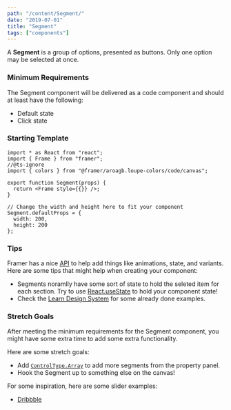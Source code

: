```yaml
---
path: "/content/Segment/"
date: "2019-07-01"
title: "Segment"
tags: ["components"]
---
```


A **Segment** is a group of options, presented as buttons. Only one option may
be selected at once.

### Minimum Requirements

The Segment component will be delivered as a code component and should at least have the following:

- Default state
- Click state

### Starting Template

```tsx
import * as React from "react";
import { Frame } from "framer";
//@ts-ignore
import { colors } from "@framer/aroagb.loupe-colors/code/canvas";

export function Segment(props) {
  return <Frame style={{}} />;
}

// Change the width and height here to fit your component
Segment.defaultProps = {
  width: 200,
  height: 200
};
```

### Tips

Framer has a nice [API](https://www.framer.com/api/) to help add things like animations, state, and variants. Here are some tips that might help when creating your component:

- Segments noramlly have some sort of state to hold the seleted item for each section. Try to use [React.useState](https://reactjs.org/docs/hooks-state.html) to hold your component state!
- Check the [Learn Design System](https://framer-learn-docs.netlify.com/docs/Segment) for some already done examples.

### Stretch Goals

After meeting the minimum requirements for the Segment component, you might have some extra time to add some extra functionality.

Here are some stretch goals:

- Add [`ControlType.Array`](https://www.framer.com/api/property-controls/#array) to add more segments from the property panel.
- Hook the Segment up to something else on the canvas!

For some inspiration, here are some slider examples:

- [Dribbble](https://dribbble.com/search?q=segment+interaction)
